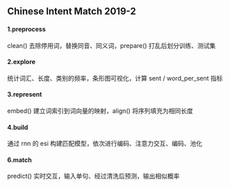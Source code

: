 ## Chinese Intent Match 2019-2

#### 1.preprocess

clean() 去除停用词，替换同音、同义词，prepare() 打乱后划分训练、测试集

#### 2.explore

统计词汇、长度、类别的频率，条形图可视化，计算 sent / word_per_sent 指标

#### 3.represent

embed() 建立词索引到词向量的映射，align() 将序列填充为相同长度

#### 4.build

通过 rnn 的 esi 构建匹配模型，依次进行编码、注意力交互、编码、池化

#### 6.match

predict() 实时交互，输入单句、经过清洗后预测，输出相似概率
